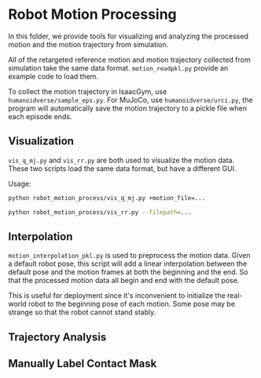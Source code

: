 
# Robot Motion Processing

In this folder, we provide tools for visualizing and analyzing the processed motion and the motion trajectory from simulation.

All of the retargeted reference motion and motion trajectory collected from simulation take the same data format. `motion_readpkl.py` provide an example code to load them.

To collect the motion trajectory in IsaacGym, use `humanoidverse/sample_eps.py`. For MuJoCo, use `humanoidverse/urci.py`, the program will automatically save the motion trajectory to a pickle file when each episode ends.



## Visualization

`vis_q_mj.py` and `vis_rr.py` are both used to visualize the motion data. These two scripts load the same data format, but have a different GUI.

Usage:

```bash
python robot_motion_process/vis_q_mj.py +motion_file=...
```

```bash
python robot_motion_process/vis_rr.py --filepath=...
```





## Interpolation

`motion_interpolation_pkl.py` is used to preprocess the motion data. Given a default robot pose, this script will add a linear interpolation between the default pose and the motion frames at both the beginning and the end. So that the processed motion data all begin and end with the default pose. 

This is useful for deployment since it's inconvenient to initialize the real-world robot to the beginning pose of each motion. Some pose may be strange so that the robot cannot stand stably.


## Trajectory Analysis



## Manually Label Contact Mask
